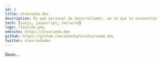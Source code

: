 ```yaml
---
id: 1
title: alexrueda.dev
description: Mi web personal de desarrollador, en la que te encuentras ahora mismo. Es una PWA que contiene toda la información sobre mí y mis proyectos.
tech: [vuejs, javascript, tailwind]
logo: /favicon.png
website: https://alexrueda.dev
github: https://github.com/alexdiple/alexrueda.dev
twitter: alexruedadev
---
```


Soon...